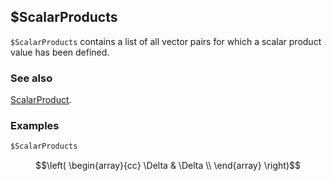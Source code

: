 ##  $ScalarProducts

`$ScalarProducts` contains a list of all vector pairs for which a scalar product value has been defined.

### See also

[ScalarProduct](ScalarProduct).

### Examples

```mathematica
$ScalarProducts
```

$$\left(
\begin{array}{cc}
 \Delta  & \Delta  \\
\end{array}
\right)$$